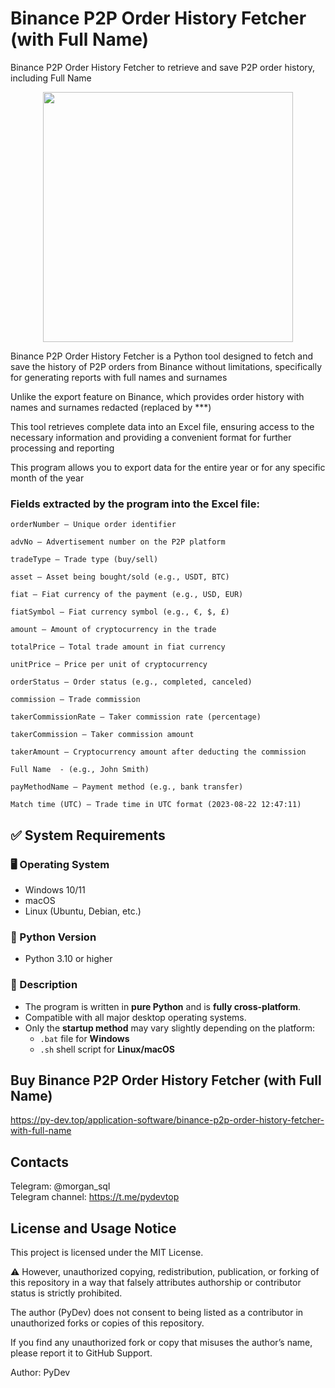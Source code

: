 # Binance P2P Order History Fetcher (with Full Name)
Binance P2P Order History Fetcher to retrieve and save P2P order history, including Full Name

<p align="center"><img width="400" src="https://py-dev.top/components/com_jshopping/files/img_products/Binance_P2P_Order_History_Fetcher.png"></p>

Binance P2P Order History Fetcher is a Python tool designed to fetch and save the history of P2P orders from Binance without limitations, specifically for generating reports with full names and surnames

Unlike the export feature on Binance, which provides order history with names and surnames redacted (replaced by ***)

This tool retrieves complete data into an Excel file, ensuring access to the necessary information and providing a convenient format for further processing and reporting

This program allows you to export data for the entire year or for any specific month of the year

 

### Fields extracted by the program into the Excel file:
```
orderNumber – Unique order identifier

advNo – Advertisement number on the P2P platform

tradeType – Trade type (buy/sell)

asset – Asset being bought/sold (e.g., USDT, BTC)

fiat – Fiat currency of the payment (e.g., USD, EUR)

fiatSymbol – Fiat currency symbol (e.g., €, $, £)

amount – Amount of cryptocurrency in the trade

totalPrice – Total trade amount in fiat currency

unitPrice – Price per unit of cryptocurrency

orderStatus – Order status (e.g., completed, canceled)

commission – Trade commission

takerCommissionRate – Taker commission rate (percentage)

takerCommission – Taker commission amount

takerAmount – Cryptocurrency amount after deducting the commission

Full Name  - (e.g., John Smith)

payMethodName – Payment method (e.g., bank transfer)

Match time (UTC) – Trade time in UTC format (2023-08-22 12:47:11)
```

## ✅ System Requirements

### 🖥️ Operating System
- Windows 10/11  
- macOS  
- Linux (Ubuntu, Debian, etc.)

### 🐍 Python Version
- Python 3.10 or higher

### 📄 Description
- The program is written in **pure Python** and is **fully cross-platform**.
- Compatible with all major desktop operating systems.
- Only the **startup method** may vary slightly depending on the platform:
  - `.bat` file for **Windows**
  - `.sh` shell script for **Linux/macOS**


## Buy Binance P2P Order History Fetcher (with Full Name)
https://py-dev.top/application-software/binance-p2p-order-history-fetcher-with-full-name

## Contacts
Telegram:  @morgan_sql<br>
Telegram channel: https://t.me/pydevtop

## License and Usage Notice

This project is licensed under the MIT License.

⚠️ However, unauthorized copying, redistribution, publication, or forking of this repository in a way that falsely attributes authorship or contributor status is strictly prohibited.

The author (PyDev) does not consent to being listed as a contributor in unauthorized forks or copies of this repository.

If you find any unauthorized fork or copy that misuses the author’s name, please report it to GitHub Support.

Author: PyDev

